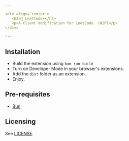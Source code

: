 ```yaml
---

<div align='center'>
   <h3>📝 LeetCode+</h3>
   <p>A client modification for LeetCode. (WIP)</p>
</div>

---
```


## Installation
- Build the extension using `bun run build`
- Turn on Developer Mode in your browser's extensions.
- Add the `dist` folder as an extension.
- Enjoy.

## Pre-requisites
- [Bun](https://bun.sh/)

## Licensing
See [LICENSE](/LICENSE).

